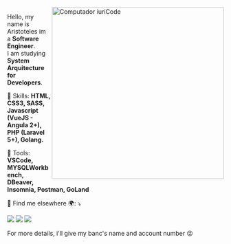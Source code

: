 <img src="https://raw.githubusercontent.com/MicaelliMedeiros/micaellimedeiros/master/image/computer-illustration.png" min-width="400px" max-width="400px" width="400px" align="right" alt="Computador iuriCode">

<p align="left"> 
  Hello, my name is Aristoteles im a <strong>Software Engineer</strong>.<br>
  I am studying <strong>System Arquitecture for Developers</strong>.
</p>

<p align="left">
  🦄 Skills: <strong>HTML, CSS3, SASS, Javascript (VueJS - Angula 2+), PHP (Laravel 5+), Golang.</strong>
</p>

<p align="left">
  💼 Tools: <strong>VSCode, MYSQLWorkbench, DBeaver, Insomnia, Postman, GoLand</strong>
</p>

<p align="left">
  💌 Find me elsewhere 🌍: ⤵️
</p>

<p align="left">
  <a href="https://www.linkedin.com/in/arikardnoir" alt="Linkedin">
  <img src="https://img.shields.io/badge/-Linkedin-0e76a8?style=flat-square&logo=Linkedin&logoColor=white&link=LINK-DO-SEU-LINKEDIN" /></a>

  <a href="https://www.facebook.com/ARIKARDNOIR/" alt="Facebook">
  <img src="https://img.shields.io/badge/-Facebook-3b5998?style=flat-square&labelColor=3b5998&logo=facebook&logoColor=white&link=LINK-DO-SEU-FACEBOOK"/></a>

  <a href="https://instagram.com/arikardnoir" alt="Instagram">
  <img src="https://img.shields.io/badge/-Instagram-DF0174?style=flat-square&labelColor=DF0174&logo=instagram&logoColor=white&link=LINK-DO-SEU-INSTAGRAM"/></a>
</p>  

<p align="left">
  For more details, i'll give my banc's name and account number 😜
</p>
